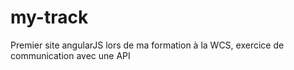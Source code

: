 # my-track

Premier site angularJS lors de ma formation à la WCS, exercice de communication avec une API
